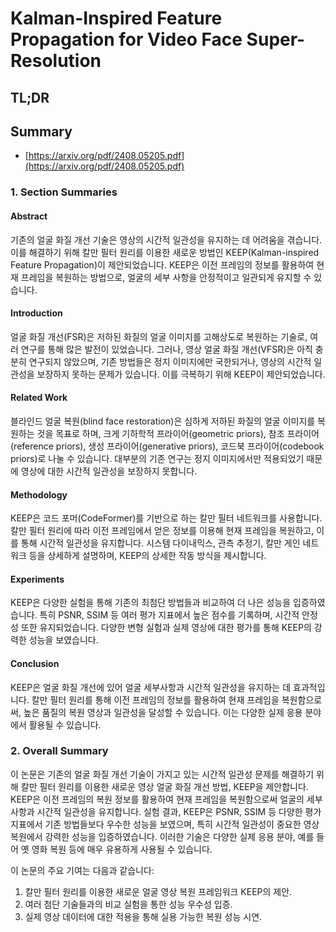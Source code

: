 # Kalman-Inspired Feature Propagation for Video Face Super-Resolution
## TL;DR
## Summary
- [https://arxiv.org/pdf/2408.05205.pdf](https://arxiv.org/pdf/2408.05205.pdf)

### 1. Section Summaries

#### Abstract
기존의 얼굴 화질 개선 기술은 영상의 시간적 일관성을 유지하는 데 어려움을 겪습니다. 이를 해결하기 위해 칼만 필터 원리를 이용한 새로운 방법인 KEEP(Kalman-inspired Feature Propagation)이 제안되었습니다. KEEP은 이전 프레임의 정보를 활용하여 현재 프레임을 복원하는 방법으로, 얼굴의 세부 사항을 안정적이고 일관되게 유지할 수 있습니다.

#### Introduction
얼굴 화질 개선(FSR)은 저하된 화질의 얼굴 이미지를 고해상도로 복원하는 기술로, 여러 연구를 통해 많은 발전이 있었습니다. 그러나, 영상 얼굴 화질 개선(VFSR)은 아직 충분히 연구되지 않았으며, 기존 방법들은 정지 이미지에만 국한되거나, 영상의 시간적 일관성을 보장하지 못하는 문제가 있습니다. 이를 극복하기 위해 KEEP이 제안되었습니다.

#### Related Work
블라인드 얼굴 복원(blind face restoration)은 심하게 저하된 화질의 얼굴 이미지를 복원하는 것을 목표로 하며, 크게 기하학적 프라이어(geometric priors), 참조 프라이어(reference priors), 생성 프라이어(generative priors), 코드북 프라이어(codebook priors)로 나눌 수 있습니다. 대부분의 기존 연구는 정지 이미지에서만 적용되었기 때문에 영상에 대한 시간적 일관성을 보장하지 못합니다.

#### Methodology
KEEP은 코드 포머(CodeFormer)를 기반으로 하는 칼만 필터 네트워크를 사용합니다. 칼만 필터 원리에 따라 이전 프레임에서 얻은 정보를 이용해 현재 프레임을 복원하고, 이를 통해 시간적 일관성을 유지합니다. 시스템 다이내믹스, 관측 추정기, 칼만 게인 네트워크 등을 상세하게 설명하며, KEEP의 상세한 작동 방식을 제시합니다.

#### Experiments
KEEP은 다양한 실험을 통해 기존의 최첨단 방법들과 비교하여 더 나은 성능을 입증하였습니다. 특히 PSNR, SSIM 등 여러 평가 지표에서 높은 점수를 기록하며, 시간적 안정성 또한 유지되었습니다. 다양한 변형 실험과 실제 영상에 대한 평가를 통해 KEEP의 강력한 성능을 보였습니다.

#### Conclusion
KEEP은 얼굴 화질 개선에 있어 얼굴 세부사항과 시간적 일관성을 유지하는 데 효과적입니다. 칼만 필터 원리를 통해 이전 프레임의 정보를 활용하여 현재 프레임을 복원함으로써, 높은 품질의 복원 영상과 일관성을 달성할 수 있습니다. 이는 다양한 실제 응용 분야에서 활용될 수 있습니다.

### 2. Overall Summary
이 논문은 기존의 얼굴 화질 개선 기술이 가지고 있는 시간적 일관성 문제를 해결하기 위해 칼만 필터 원리를 이용한 새로운 영상 얼굴 화질 개선 방법, KEEP을 제안합니다. KEEP은 이전 프레임의 복원 정보를 활용하여 현재 프레임을 복원함으로써 얼굴의 세부 사항과 시간적 일관성을 유지합니다. 실험 결과, KEEP은 PSNR, SSIM 등 다양한 평가 지표에서 기존 방법들보다 우수한 성능을 보였으며, 특히 시간적 일관성이 중요한 영상 복원에서 강력한 성능을 입증하였습니다. 이러한 기술은 다양한 실제 응용 분야, 예를 들어 옛 영화 복원 등에 매우 유용하게 사용될 수 있습니다.

이 논문의 주요 기여는 다음과 같습니다:
1. 칼만 필터 원리를 이용한 새로운 얼굴 영상 복원 프레임워크 KEEP의 제안.
2. 여러 첨단 기술들과의 비교 실험을 통한 성능 우수성 입증.
3. 실제 영상 데이터에 대한 적용을 통해 실용 가능한 복원 성능 시연.